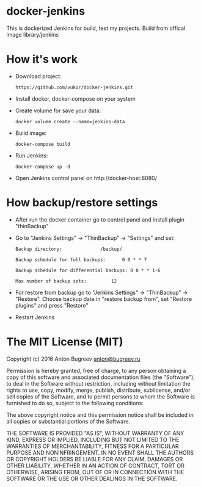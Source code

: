 docker-jenkins
===========

This is dockerized Jenkins for build, test my projects. Build from offical image library/jenkins


How it's work
===========

* Download project:

    `` https://github.com/vukor/docker-jenkins.git ``

* Install docker, docker-compose on your system

* Create volume for save your data:

  `` docker volume create --name=jenkins-data  ``

* Build image:

    `` docker-compose build ``

* Run Jenkins:

    `` docker-compose up -d ``

* Open Jenkins control panel on http://docker-host:8080/


How backup/restore settings
===========

* After run the docker container go to control panel and install plugin "thinBackup"

* Go to "Jenkins Settings" -> "ThinBackup" -> "Settings" and set:

    `` Backup directory:			  /backup/ ``

    `` Backup schedule for full backups:	  0 0 * * 7 ``

    `` Backup schedule for differential backups: 0 0 * * 1-6 ``

    `` Max number of backup sets:		  12 ``

* For restore from backup go to "Jenkins Settings" -> "ThinBackup" -> "Restore". Choose backup date in "restore backup from", set "Restore plugins" and press "Restore"

* Restart Jenkins


The MIT License (MIT)
===========
Copyright (c) 2016 Anton Bugreev <anton@bugreev.ru>

Permission is hereby granted, free of charge, to any person obtaining a copy of this software and associated documentation files (the "Software"), to deal in the Software without restriction, including without limitation the rights to use, copy, modify, merge, publish, distribute, sublicense, and/or sell copies of the Software, and to permit persons to whom the Software is furnished to do so, subject to the following conditions:

The above copyright notice and this permission notice shall be included in all copies or substantial portions of the Software.

THE SOFTWARE IS PROVIDED "AS IS", WITHOUT WARRANTY OF ANY KIND, EXPRESS OR IMPLIED, INCLUDING BUT NOT LIMITED TO THE WARRANTIES OF MERCHANTABILITY, FITNESS FOR A PARTICULAR PURPOSE AND NONINFRINGEMENT. IN NO EVENT SHALL THE AUTHORS OR COPYRIGHT HOLDERS BE LIABLE FOR ANY CLAIM, DAMAGES OR OTHER LIABILITY, WHETHER IN AN ACTION OF CONTRACT, TORT OR OTHERWISE, ARISING FROM, OUT OF OR IN CONNECTION WITH THE SOFTWARE OR THE USE OR OTHER DEALINGS IN THE SOFTWARE.

